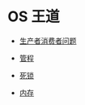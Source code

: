 # OS 王道

 - [生产者消费者问题](/operating_system/profucer_consumer.md)

 - [管程](/operating_system/管程.md)

 - [死锁](/operating_system/死锁.md)

 - [内存](/operating_system/内存.md)